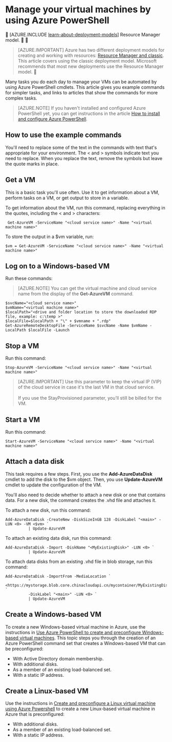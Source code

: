 <properties
   pageTitle="Manage your virtual machines by using Azure PowerShell | Azure"
   description="Learn commands that you can use to automate tasks in managing your virtual machines."
   services="virtual-machines"
   documentationCenter="windows"
   authors="singhkay"
   manager="timlt"
   editor=""
   tags="azure-service-management"/>

   <tags
	ms.service="virtual-machines"
	ms.date="12/07/2015"
	wacn.date=""/>

# Manage your virtual machines by using Azure PowerShell


[AZURE.INCLUDE [learn-about-deployment-models](../includes/learn-about-deployment-models-classic-include.md)] Resource Manager model.


> [AZURE.IMPORTANT] Azure has two different deployment models for creating and working with resources:  [Resource Manager and classic](/documentation/articles/resource-manager-deployment-model).  This article covers using the classic deployment model. Microsoft recommends that most new deployments use the Resource Manager model.



Many tasks you do each day to manage your VMs can be automated by using Azure PowerShell cmdlets. This article gives you example commands for simpler tasks, and links to articles that show the commands for more complex tasks.

>[AZURE.NOTE] If you haven't installed and configured Azure PowerShell yet, you can get instructions in the article [How to install and configure Azure PowerShell](/documentation/articles/powershell-install-configure).

## How to use the example commands
You'll need to replace some of the text in the commands with text that's appropriate for your environment. The < and > symbols indicate text you need to replace. When you replace the text, remove the symbols but leave the quote marks in place.

## Get a VM
This is a basic task you'll use often. Use it to get information about a VM, perform tasks on a VM, or get output to store in a variable.

To get information about the VM, run this command, replacing everything in the quotes, including the < and > characters:

     Get-AzureVM -ServiceName "<cloud service name>" -Name "<virtual machine name>"

To store the output in a $vm variable, run:

    $vm = Get-AzureVM -ServiceName "<cloud service name>" -Name "<virtual machine name>"

## Log on to a Windows-based VM

Run these commands:

>[AZURE.NOTE] You can get the virtual machine and cloud service name from the display of the **Get-AzureVM** command.
>
	$svcName="<cloud service name>"
	$vmName="<virtual machine name>"
	$localPath="<drive and folder location to store the downloaded RDP file, example: c:\temp >"
	$localFile=$localPath + "\" + $vmname + ".rdp"
	Get-AzureRemoteDesktopFile -ServiceName $svcName -Name $vmName -LocalPath $localFile -Launch

## Stop a VM

Run this command:

    Stop-AzureVM -ServiceName "<cloud service name>" -Name "<virtual machine name>"

>[AZURE.IMPORTANT] Use this parameter to keep the virtual IP (VIP) of the cloud service in case it's the last VM in that cloud service. <br><br> If you use the StayProvisioned parameter, you'll still be billed for the VM.

## Start a VM

Run this command:

    Start-AzureVM -ServiceName "<cloud service name>" -Name "<virtual machine name>"

## Attach a data disk
This task requires a few steps. First, you use the ****Add-AzureDataDisk**** cmdlet to add the disk to the $vm object. Then, you use **Update-AzureVM** cmdlet to update the configuration of the VM.

You'll also need to decide whether to attach a new disk or one that contains data. For a new disk, the command creates the .vhd file and attaches it.

To attach a new disk, run this command:

    Add-AzureDataDisk -CreateNew -DiskSizeInGB 128 -DiskLabel "<main>" -LUN <0> -VM <$vm> `
              | Update-AzureVM

To attach an existing data disk, run this command:

    Add-AzureDataDisk -Import -DiskName "<MyExistingDisk>" -LUN <0> `
              | Update-AzureVM

To attach data disks from an existing .vhd file in blob storage, run this command:

    Add-AzureDataDisk -ImportFrom -MediaLocation `
              "<https://mystorage.blob.core.chinacloudapi.cn/mycontainer/MyExistingDisk.vhd>" `
              -DiskLabel "<main>" -LUN <0> `
              | Update-AzureVM

## Create a Windows-based VM

To create a new Windows-based virtual machine in Azure, use the instructions in
[Use Azure PowerShell to create and preconfigure Windows-based virtual machines](/documentation/articles/virtual-machines-ps-create-preconfigure-windows-vms). This topic steps you through the creation of an Azure PowerShell command set that creates a Windows-based VM that can be preconfigured:

- With Active Directory domain membership.
- With additional disks.
- As a member of an existing load-balanced set.
- With a static IP address.

## Create a Linux-based VM

Use the instructions in [Create and preconfigure a Linux virtual machine using Azure Powershell](/documentation/articles/virtual-machines-ps-create-preconfigure-linux-vms) to create a new Linux-based virtual machine in Azure that is preconfigured:

- With additional disks.
- As a member of an existing load-balanced set.
- With a static IP address.
